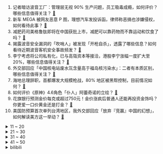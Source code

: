 1. 记者暗访波音工厂：管理层无视 90% 生产问题，员工吸毒成瘾，如何评价？哪些信息值得关注？ [:link:](https://www.zhihu.com/question/648219902)
2. 新车 MEGA 被网友恶意 P 图，理想汽车发投诉函，律师称恶搞也涉嫌侵权，如何看待此事？ [:link:](https://www.zhihu.com/question/647426340)
3. 减肥药司美格鲁肽即将在中国获批上市，减肥可以靠药物而不靠运动和饮食了吗？ [:link:](https://www.zhihu.com/question/648015041)
4. 揭露波音安全漏洞的「吹哨人」被发现「开枪自杀」，透露了哪些信息？如何看待近期波音客机安全事故频发？ [:link:](https://www.zhihu.com/question/648207812)
5. 李宁考虑将公司私有化，已与高瓴资本等接洽，港股李宁涨幅一度扩大至 20%，哪些信息值得关注？ [:link:](https://www.zhihu.com/question/648210550)
6. 外交部回应「中国核电站废水氚含量高于福岛核污染水」：二者有本质区别，哪些信息值得关注？ [:link:](https://www.zhihu.com/question/648214728)
7. 海地总理辞职，首都爆发大规模枪战，80% 地区被黑帮控制，目前情况如何？ [:link:](https://www.zhihu.com/question/648205854)
8. 如何评价《原神》4.6角色「仆人」阿蕾奇诺的立绘？ [:link:](https://www.zhihu.com/question/648080534)
9. 花旗银行预测金价每克或超过750元！金价涨疯后普通人还能再投资金饰吗？你更爱一口价黄金还是打金？ [:link:](https://www.zhihu.com/question/648213029)
10. 美国防预算首次单列台湾地区，我外交部回应「放弃『竞赢』中国的幻想」，如何解读美方这一举动？ [:link:](https://www.zhihu.com/question/648218181)
<details>
<summary>11 ~ 20</summary>

11. 工信部部长提出，2024 年要再建100个中小企业特色产业集群，哪些信息值得关注？ [:link:](https://www.zhihu.com/question/647583343)
12. 如果你收了一个新人作者当徒弟，那你会给他哪些任务呢？ [:link:](https://www.zhihu.com/question/645118512)
13. 职场有没有「真」友谊？是我的问题还是职场找朋友本身就很难？ [:link:](https://www.zhihu.com/question/647828614)
14. 外媒再问中国军费增长，娄勤俭回应与美国等军事大国相比，中国的国防支出一直比较低，哪些信息值得关注？ [:link:](https://www.zhihu.com/question/646981941)
15. 2024 考研国家线已发布，如何看待今年的国家线，你有什么感受？ [:link:](https://www.zhihu.com/question/648165580)
16. 可以看一下你养得很好的猫猫吗？ [:link:](https://www.zhihu.com/question/642018795)
17. 计划和父母去西藏旅游，求推荐注意事项或者任何建议？ [:link:](https://www.zhihu.com/question/646241845)
18. 为什么infp会把他人按照自己的想象来理解?而不是去认清一个人最真实的样子？ [:link:](https://www.zhihu.com/question/642795080)
19. 网传 12 家商业银行为万科筹资 800 亿，消息人士称有听说，目前银行方面态度保守，透露哪些信息？ [:link:](https://www.zhihu.com/question/648216001)
20. 「结婚 16 年 3 娃非亲生」当事人已离婚，女方已对男方进行赔偿，还有哪些信息值得关注？ [:link:](https://www.zhihu.com/question/648200372)
</details>
<details>
<summary>21 ~ 30</summary>

21. 俄罗斯人口不多，为什么能控制这么辽阔的领土？ [:link:](https://www.zhihu.com/question/19715266)
22. 钟薛高创始人被限制高消费，官微官博已停更半年，哪些信息值得关注？ [:link:](https://www.zhihu.com/question/648207236)
23. 贵人鸟即将退市，公司已成被执行人，原因为何？还有哪些信息值得关注？ [:link:](https://www.zhihu.com/question/648213652)
24. 唐朝唐高宗李治娶了父亲的小妾武则天，还让武则天当了皇后，应该怎么看这段感情？ [:link:](https://www.zhihu.com/question/451694191)
25. 一直在一家公司工作有好下场吗？ [:link:](https://www.zhihu.com/question/647124178)
26. 网信部门通报「点读机女孩」视频系 2023 年 9月拍摄，被 MCN 机构配文近期发生，如何看待此事？ [:link:](https://www.zhihu.com/question/648215502)
27. 鸟山明因病离世享年 68 岁，长篇连载漫画家如果突然离世未完结的作品该怎么办？ [:link:](https://www.zhihu.com/question/647554008)
28. 有哪些旅行地「每一帧都很美」？ [:link:](https://www.zhihu.com/question/647003816)
29. 美国 2 月 CPI 同比上升 3.2%，为去年 12 月以来新高，如何解读？有何影响？ [:link:](https://www.zhihu.com/question/648255863)
30. 你怎么看新加坡大满贯樊振东输给林诗栋？ [:link:](https://www.zhihu.com/question/648203554)
</details>
<details>
<summary>31 ~ 40</summary>

31. 2024 LPL 春季赛iG 1:2 LNG，如何评价这场比赛？ [:link:](https://www.zhihu.com/question/648234126)
32. 当风筝的线足够长时，风筝能飞到最高距离是什么？为什么？ [:link:](https://www.zhihu.com/question/647022202)
33. 北上广深二手房成交回暖，业内人士「小阳春行情可期，但不一定能到以往水平」，如何看待当前二手房市场走势？ [:link:](https://www.zhihu.com/question/648165132)
34. 《沙丘2》中保罗开始学习弗雷曼人的生活方式，然后朝着他认为的命运迈进，你对这段旅程有什么感触？ [:link:](https://www.zhihu.com/question/648101225)
35. 「职场淡人」又火了，为何职场立人设的话题频频出圈，背后体现了年轻人的什么心态？ [:link:](https://www.zhihu.com/question/648034200)
36. 有哪些在你「学生时代」给你留下深刻记忆的饮料？ [:link:](https://www.zhihu.com/question/642239269)
37. 电影《沙丘2》中为什么对角色契妮的改编与原著小说有如此大的改动？ [:link:](https://www.zhihu.com/question/648101521)
38. 哪个省份你去旅游了 3 次以上？分别都去了哪？ [:link:](https://www.zhihu.com/question/648235342)
39. 女教师哺乳期被学校调岗为保洁，法院：支付赔偿金和工资 6.3 万，哺乳期被降薪或调岗如何申请维权？ [:link:](https://www.zhihu.com/question/648152693)
40. 美国武器出口大增稳居第一，法国首超俄罗斯升至第二，释放了什么信号？ [:link:](https://www.zhihu.com/question/648212276)
</details>
<details>
<summary>41 ~ 50</summary>

41. 「江南鲜笋趁鲥鱼，烂煮春风三月初」，笋除了和鱼一起烹饪，你还知道哪些春笋的吃法？ [:link:](https://www.zhihu.com/question/645393991)
42. 减脂期间除了鸡胸肉外，还有哪些比较适合减肥吃的肉类？ [:link:](https://www.zhihu.com/question/645242876)
43. SpaceX星舰最终会成功吗？ [:link:](https://www.zhihu.com/question/640017810)
44. 仁爱忠义的厄崔迪家族注定会灭亡吗？他们是否必须变得和哈克南家族一样残酷，才能在宇宙大战中存活下来？ [:link:](https://www.zhihu.com/question/648101429)
45. 拜登锁定 2024 年美国总统选举民主党总统候选人提名，哪些信息值得关注？ [:link:](https://www.zhihu.com/question/648308081)
46. 深圳推出全国首个共享充电宝行业自律公约，充电免费时长统一为 5 分钟，哪些信息值得关注？ [:link:](https://www.zhihu.com/question/648230517)
47. 全球多地发生数起波音飞机事故，一波音飞机飞行途中急降，乘客撞上机舱顶，50 人受伤，哪些信息值得关注？ [:link:](https://www.zhihu.com/question/648269048)
48. 鸟山明为什么 95 年结束《龙珠》后就处于半退休状态了？ [:link:](https://www.zhihu.com/question/647721597)
49. 国内有哪些能够「治愈心情」的旅行目的地？ [:link:](https://www.zhihu.com/question/646583407)
50. 法拉第未来召回去年生产的全部 FF91 共 11 辆，哪些信息值得关注？ [:link:](https://www.zhihu.com/question/648170834)
</details><details>
<summary>bilibili</summary>

</details>